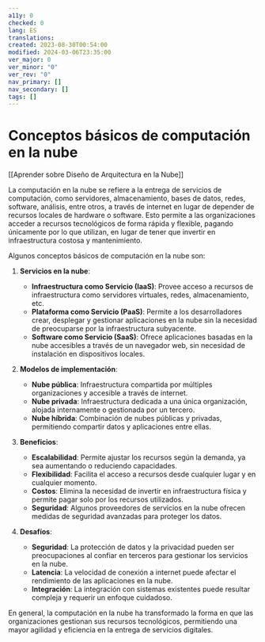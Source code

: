```yaml
---
a11y: 0
checked: 0
lang: ES
translations: 
created: 2023-08-30T00:54:00
modified: 2024-03-06T23:35:00
ver_major: 0
ver_minor: "0"
ver_rev: "0"
nav_primary: []
nav_secondary: []
tags: []
---
```

# Conceptos básicos de computación en la nube

[[Aprender sobre Diseño de Arquitectura en la Nube]]

La computación en la nube se refiere a la entrega de servicios de computación, como servidores, almacenamiento, bases de datos, redes, software, análisis, entre otros, a través de internet en lugar de depender de recursos locales de hardware o software. Esto permite a las organizaciones acceder a recursos tecnológicos de forma rápida y flexible, pagando únicamente por lo que utilizan, en lugar de tener que invertir en infraestructura costosa y mantenimiento.

Algunos conceptos básicos de computación en la nube son:

1. **Servicios en la nube**:
   - **Infraestructura como Servicio (IaaS)**: Provee acceso a recursos de infraestructura como servidores virtuales, redes, almacenamiento, etc.
   - **Plataforma como Servicio (PaaS)**: Permite a los desarrolladores crear, desplegar y gestionar aplicaciones en la nube sin la necesidad de preocuparse por la infraestructura subyacente.
   - **Software como Servicio (SaaS)**: Ofrece aplicaciones basadas en la nube accesibles a través de un navegador web, sin necesidad de instalación en dispositivos locales.

2. **Modelos de implementación**:
   - **Nube pública**: Infraestructura compartida por múltiples organizaciones y accesible a través de internet.
   - **Nube privada**: Infraestructura dedicada a una única organización, alojada internamente o gestionada por un tercero.
   - **Nube híbrida**: Combinación de nubes públicas y privadas, permitiendo compartir datos y aplicaciones entre ellas.

3. **Beneficios**:
   - **Escalabilidad**: Permite ajustar los recursos según la demanda, ya sea aumentando o reduciendo capacidades.
   - **Flexibilidad**: Facilita el acceso a recursos desde cualquier lugar y en cualquier momento.
   - **Costos**: Elimina la necesidad de invertir en infraestructura física y permite pagar solo por los recursos utilizados.
   - **Seguridad**: Algunos proveedores de servicios en la nube ofrecen medidas de seguridad avanzadas para proteger los datos.

4. **Desafíos**:
   - **Seguridad**: La protección de datos y la privacidad pueden ser preocupaciones al confiar en terceros para gestionar los servicios en la nube.
   - **Latencia**: La velocidad de conexión a internet puede afectar el rendimiento de las aplicaciones en la nube.
   - **Integración**: La integración con sistemas existentes puede resultar compleja y requerir un enfoque cuidadoso.

En general, la computación en la nube ha transformado la forma en que las organizaciones gestionan sus recursos tecnológicos, permitiendo una mayor agilidad y eficiencia en la entrega de servicios digitales.
